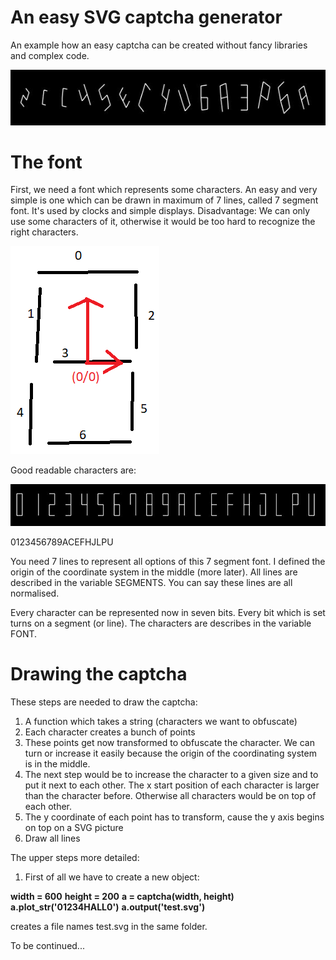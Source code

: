 # An easy SVG captcha generator
An example how an easy captcha can be created without fancy libraries and complex code.

![text](IMG/captcha_example_1.JPG)

# The font
First, we need a font which represents some characters. An easy and very simple is one which can be drawn in maximum of 7 lines, called 7 segment font. It's used by clocks and simple displays. Disadvantage: We can only use some characters of it, otherwise it would be too hard to recognize the right characters.  

![text](IMG/7_segment_font.png)

Good readable characters are:

![text](IMG/7_segment_chatacters.JPG)

0123456789ACEFHJLPU

You need 7 lines to represent all options of this 7 segment font. I defined the origin of the coordinate system in the middle (more later). All lines are described in the variable SEGMENTS. You can say these lines are all normalised.

Every character can be represented now in seven bits. Every bit which is set turns on a segment (or line). The characters are describes in the variable FONT.


# Drawing the captcha

These steps are needed to draw the captcha:

1. A function which takes a string (characters we want to obfuscate)
2. Each character creates a bunch of points
3. These points get now transformed to obfuscate the character. We can turn or increase it easily because the origin of the coordinating system is in the middle.
4. The next step would be to increase the character to a given size and to put it next to each other. The x start position of each character is larger than the character before. Otherwise all characters would be on top of each other.
6. The y coordinate of each point has to transform, cause the y axis begins on top on a SVG picture
7. Draw all lines 


The upper steps more detailed:

1. First of all we have to create a new object:

**width = 600**
**height = 200**
**a = captcha(width, height)**
**a.plot_str('01234HALL0')**
**a.output('test.svg')**

creates a file names test.svg in the same folder.





To be continued...
